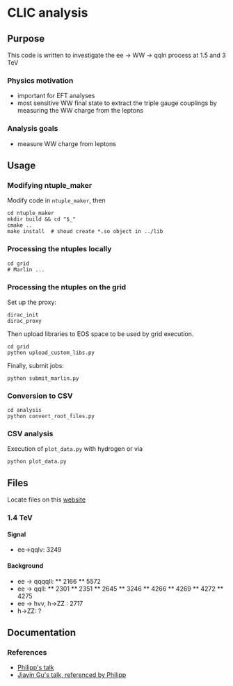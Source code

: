 # CLIC analysis


## Purpose
This code is written to investigate the ee -> WW -> qqln process at 1.5 and 3 TeV

### Physics motivation
- important for EFT analyses
- most sensitive WW final state to extract the triple gauge couplings by measuring the WW charge from the leptons

### Analysis goals
- measure WW charge from leptons


## Usage
### Modifying ntuple_maker
Modify code in `ntuple_maker`, then
```shell
cd ntuple_maker
mkdir build && cd "$_"
cmake ..
make install  # shoud create *.so object in ../lib
```

### Processing the ntuples locally
```shell
cd grid
# Marlin ...
```

### Processing the ntuples on the grid
Set up the proxy:
```shell
dirac_init
dirac_proxy
```
Then upload libraries to EOS space to be used by grid execution.
```shell
cd grid
python upload_custom_libs.py
```
Finally, submit jobs:
```shell
python submit_marlin.py
```

### Conversion to CSV
```shell
cd analysis
python convert_root_files.py
```

### CSV analysis
Execution of `plot_data.py` with hydrogen or via
```shell
python plot_data.py
```


## Files
Locate files on this [website](https://twiki.cern.ch/twiki/bin/view/CLIC/MonteCarloSamplesForTheHiggsPaper)
### 1.4 TeV
#### Signal
* ee->qqlv: 3249
#### Background
* ee -> qqqqll: 
 ** 2166
 ** 5572
* ee -> qqll:
 ** 2301
 ** 2351
 ** 2645
 ** 3246
 ** 4266
 ** 4269
 ** 4272
 ** 4275
* ee -> hvv, h->ZZ : 2717
* h->ZZ: ?


## Documentation
### References
- [Philipp's talk](https://indico.cern.ch/event/633975/contributions/2680919/attachments/1516016/2365932/clicdp_collaboration_meeting_august_2017_roloff.pdf)
- [Jiayin Gu's talk, referenced by Philipp](https://indico.cern.ch/event/633975/contributions/2689107/attachments/1514499/2363003/eex6.pdf)
